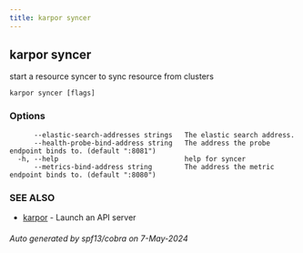 ```yaml
---
title: karpor syncer
---
```


## karpor syncer

start a resource syncer to sync resource from clusters

```
karpor syncer [flags]
```

### Options

```
      --elastic-search-addresses strings   The elastic search address.
      --health-probe-bind-address string   The address the probe endpoint binds to. (default ":8081")
  -h, --help                               help for syncer
      --metrics-bind-address string        The address the metric endpoint binds to. (default ":8080")
```

### SEE ALSO

* [karpor](1-karpor.md)	 - Launch an API server

###### Auto generated by spf13/cobra on 7-May-2024
